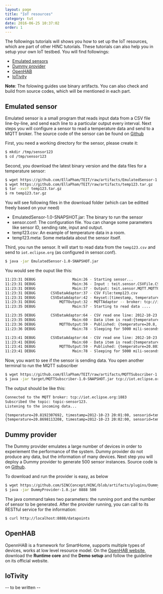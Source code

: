 ```yaml
---
layout: page
title: "IoT resources"
category: tut
date: 2016-06-25 10:37:02
order: 1
---
```


The followings tutorials will shows you how to set up the IoT resources, which are part of other HINC tutorials. These tutorials can also help you in setup your own IoT testbed. You will find followings:

- [Emulated sensors](#emulated-sensor)
- [Dummy provider](#dummy-provider)
- [OpenHAB](#openhab)
- [IoTivity](#iotivity)

**Note**: The folowing guides use binary artifacts. You can also check and build from source codes, which will be mentioned in each part.


## Emulated sensor
Emulated sensor is a small program that reads input data from a CSV file line-by-line, and send each line to a particular output every interval. Next steps you will configure a sensor to read a temperature data and send to a MQTT broker. The source code of the sensor can be found on [Github](https://github.com/EllaPham/TEIT)

First, you need a working directory for the sensor, please create it:

```sh
$ mkdir /tmp/sensor123
$ cd /tmp/sensor123
```

Second, you download the latest binary version and the data files for a temperature sensor:

```sh
$ wget https://github.com/EllaPham/TEIT/raw/artifacts/EmulatedSensor-1.0-SNAPSHOT.jar
$ wget https://github.com/EllaPham/TEIT/raw/artifacts/temp123.tar.gz
$ tar -xvzf temp123.tar.gz
$ rm temp123.tar.gz
```

You will see following files in the download folder (which can be editted freely based on your need)

- EmulatedSensor-1.0-SNAPSHOT.jar: The binary to run the sensor
- sensor.conf: The configuration file. You can change some parameters like sensor ID, sending rate, input and output.
- temp123.csv: An example of temperature data in a room.
- temp123.meta: Some metadata about the sensor itself.

Third, you run the sensor. It will start to read data from the `temp123.csv` and send to `iot.eclipse.org` (as configured in sensor.conf).

```sh
$ java -jar EmulatedSensor-1.0-SNAPSHOT.jar
```

You would see the ouput like this:

```sh
11:23:31 DEBUG                 Main:26 - Starting sensor...
11:23:31 DEBUG                 Main:36 - Input : teit.sensor.CSVFile.CSVDataAdaptor
11:23:31 DEBUG                 Main:37 - Output: teit.sensor.MQTT.MQTTOutput
11:23:31 DEBUG       CSVDataAdaptor:37 - CSV File:temp123.csv
11:23:31 DEBUG       CSVDataAdaptor:42 - Keyset:[timestamp, temperature]
11:23:31 DEBUG           MQTTOutput:32 - MQTTAdaptor -- broker: tcp://iot.eclipse.org:1883 -- topic: topic-sensor123
11:23:35 DEBUG                 Main:57 - Starting to read data .... 

11:23:35 DEBUG       CSVDataAdaptor:64 - CSV read one line: 2012-10-23 19:56:00,20.8
11:23:35 DEBUG                 Main:60 - Data item is read:{temperature=20.8, timestamp=2012-10-23 19:56:00, sensorid=temp123}
11:23:36 DEBUG           MQTTOutput:59 - Published: {temperature=20.8, timestamp=2012-10-23 19:56:00, sensorid=temp123}
11:23:36 DEBUG                 Main:78 - Sleeping for 5000 mili-seconds ...

11:23:41 DEBUG       CSVDataAdaptor:64 - CSV read one line: 2012-10-23 19:57:00,20.8037037037
11:23:41 DEBUG                 Main:60 - Data item is read:{temperature=20.8037037037, timestamp=2012-10-23 19:57:00, sensorid=temp123}
11:23:41 DEBUG           MQTTOutput:59 - Published: {temperature=20.8037037037, timestamp=2012-10-23 19:57:00, sensorid=temp123}
11:23:41 DEBUG                 Main:78 - Sleeping for 5000 mili-seconds ...
```

Now, you want to see if the sensor is sending data. You open another terminal to run the MQTT subscriber

```sh
$ wget https://github.com/EllaPham/TEIT/raw/artifacts/MQTTSubscriber-1.0-SNAPSHOT.jar
$ java -jar target/MQTTSubscriber-1.0-SNAPSHOT.jar tcp://iot.eclipse.org:1883 topic-sensor123
```

The output should be like this:

```sh
Connected to the MQTT broker: tcp://iot.eclipse.org:1883
Subscribed the topic: topic-sensor123.
Listening to the incoming data... 

{temperature=20.8192307692, timestamp=2012-10-23 20:01:00, sensorid=temp123}
{temperature=20.8698113208, timestamp=2012-10-23 20:02:00, sensorid=temp123}
```


## Dummy provider

The Dummy provider emulates a large number of devices in order to experiement the performance of the system. Dummy provider do not produce any data, but the information of many devices. Next step you will deploy a Dummy provider to generate 500 sensor instances. Source code is on [Github](https://github.com/SINCConcept/HINC/tree/master/ext-pom/DummyProvider).

To download and run the provider is easy, as below

```sh
$ wget https://github.com/SINCConcept/HINC/blob/artifacts/plugins/DummyProvider-1.0.jar
$ java -jar DummyProvider-1.0.jar 8888 500
```

The java command takes two parameters: the running port and the number of sensor to be generated. After the provider running, you can call to its RESTful service for the information:

```sh
$ curl http://localhost:8888/datapoints
```

## OpenHAB
OpennHAB is a framework for SmartHome, supports multiple types of devices, works at low level resource model.
On the [OpenHAB website](http://www.openhab.org/getting-started/downloads.html), download the **Runtime core** and the **Demo setup** and follow the guideline on its official website.

## IoTivity

 -- to be written --
